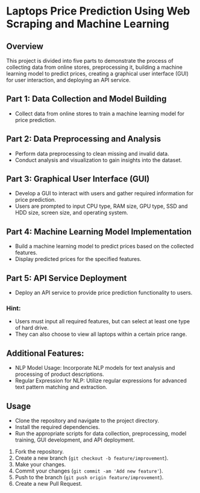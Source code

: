 # Laptops Price Prediction Using Web Scraping and Machine Learning

## Overview
This project is divided into five parts to demonstrate the process of collecting data from online stores, preprocessing it, building a machine learning model to predict prices, creating a graphical user interface (GUI) for user interaction, and deploying an API service.

## Part 1: Data Collection and Model Building
- Collect data from online stores to train a machine learning model for price prediction.

## Part 2: Data Preprocessing and Analysis
- Perform data preprocessing to clean missing and invalid data.
- Conduct analysis and visualization to gain insights into the dataset.

## Part 3: Graphical User Interface (GUI)
- Develop a GUI to interact with users and gather required information for price prediction.
- Users are prompted to input CPU type, RAM size, GPU type, SSD and HDD size, screen size, and operating system.

## Part 4: Machine Learning Model Implementation
- Build a machine learning model to predict prices based on the collected features.
- Display predicted prices for the specified features.

## Part 5: API Service Deployment
- Deploy an API service to provide price prediction functionality to users.

### Hint:
- Users must input all required features, but can select at least one type of hard drive.
- They can also choose to view all laptops within a certain price range.

## Additional Features:
- NLP Model Usage: Incorporate NLP models for text analysis and processing of product descriptions.
- Regular Expression for NLP: Utilize regular expressions for advanced text pattern matching and extraction.

## Usage
- Clone the repository and navigate to the project directory.
- Install the required dependencies.
- Run the appropriate scripts for data collection, preprocessing, model training, GUI development, and API deployment.
1. Fork the repository.
2. Create a new branch (`git checkout -b feature/improvement`).
3. Make your changes.
4. Commit your changes (`git commit -am 'Add new feature'`).
5. Push to the branch (`git push origin feature/improvement`).
6. Create a new Pull Request.
